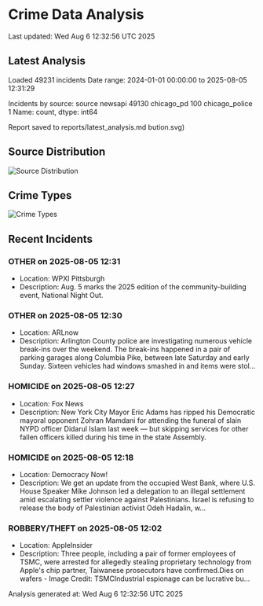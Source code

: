 # Crime Data Analysis
Last updated: Wed Aug  6 12:32:56 UTC 2025

## Latest Analysis

Loaded 49231 incidents
Date range: 2024-01-01 00:00:00 to 2025-08-05 12:31:29

Incidents by source:
source
newsapi           49130
chicago_pd          100
chicago_police        1
Name: count, dtype: int64

Report saved to reports/latest_analysis.md
bution.svg)

## Source Distribution
![Source Distribution](images/source_distribution.svg)

## Crime Types
![Crime Types](images/crime_types.svg)

## Recent Incidents

### OTHER on 2025-08-05 12:31
- Location: WPXI Pittsburgh
- Description: Aug. 5 marks the 2025 edition of the community-building event, National Night Out.


### OTHER on 2025-08-05 12:30
- Location: ARLnow
- Description: Arlington County police are investigating numerous vehicle break-ins over the weekend. The break-ins happened in a pair of parking garages along Columbia Pike, between late Saturday and early Sunday. Sixteen vehicles had windows smashed in and items were stol…


### HOMICIDE on 2025-08-05 12:27
- Location: Fox News
- Description: New York City Mayor Eric Adams has ripped his Democratic mayoral opponent Zohran Mamdani for attending the funeral of slain NYPD officer Didarul Islam last week — but skipping services for other fallen officers killed during his time in the state Assembly.


### HOMICIDE on 2025-08-05 12:18
- Location: Democracy Now!
- Description: We get an update from the occupied West Bank, where U.S. House Speaker Mike Johnson led a delegation to an illegal settlement amid escalating settler violence against Palestinians. Israel is refusing to release the body of Palestinian activist Odeh Hadalin, w…


### ROBBERY/THEFT on 2025-08-05 12:02
- Location: AppleInsider
- Description: Three people, including a pair of former employees of TSMC, were arrested for allegedly stealing proprietary technology from Apple's chip partner, Taiwanese prosecutors have confirmed.Dies on wafers - Image Credit: TSMCIndustrial espionage can be lucrative bu…

Analysis generated at: Wed Aug  6 12:32:56 UTC 2025
